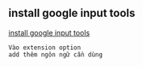 ## install google input tools
[install google input tools](https://chrome.google.com/webstore/detail/google-input-tools/mclkkofklkfljcocdinagocijmpgbhab?hl)
```
Vào extension option
add thêm ngôn ngữ cần dùng

```